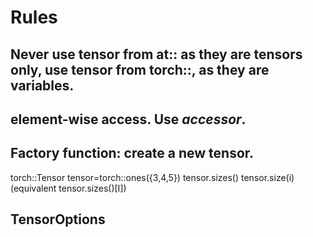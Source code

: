 # Rules
## Never use tensor from at:: as they are tensors only, use tensor from torch::, as they are variables.
## element-wise access. Use *accessor*.
## Factory function: create a new tensor.
torch::Tensor tensor=torch::ones({3,4,5})
tensor.sizes()
tensor.size(i)(equivalent tensor.sizes()[I])
## TensorOptions

